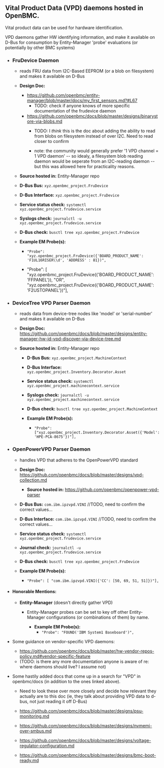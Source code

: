 
## Vital Product Data (VPD) daemons hosted in OpenBMC.
Vital product data can be used for hardware identification.

VPD daemons gather HW identifying information, and make it available on
D-Bus for consumption by Entity-Manager 'probe' evaluations (or
potentially by other BMC systems)

* ### FruDevice Daemon
  * reads FRU data from I2C-Based EEPROM (or a blob  on filesystem) and makes it available on D-Bus
  * **Design Doc:** 
    * https://github.com/openbmc/entity-manager/blob/master/docs/my_first_sensors.md?#L67
      * TODO: check if anyone knows of more specific documentation of the
       frudevice daemon
    * https://github.com/openbmc/docs/blob/master/designs/binarystore-via-blobs.md
      * TODO: I *think* this is the doc about adding the ability to
           read from blobs on filesystem instead of over I2C. Need to read closer
           to confirm

      * note: the community would generally prefer
           '1 VPD channel = 1 VPD daemon' -- so idealy, a filesystem
           blob reading daemon would be seperate from an I2C-reading
           daemon -- but this was allowed here for practicality
           reasons.

   * **Source hosted in:** Entity-Manager repo

   * **D-Bus Bus:** `xyz.openbmc_project.FruDevice`

   * **D-Bus Interface:** `xyz.openbmc_project.FruDevice`

   * **Service status check:**  `systemctl xyz.openbmc_project.frudevice.service`

   * **Syslogs check:** `journalctl -u xyz.openbmc_project.frudevice.service`

    * **D-Bus check:** `busctl tree xyz.openbmc_project.FruDevice`

     * **Example EM Probe(s):**
       * `"Probe": "xyz.openbmc_project.FruDevice({'BOARD_PRODUCT_NAME': 'F1UL16RISER\\d', 'ADDRESS' : 81})",`

       * "Probe": [ "xyz.openbmc_project.FruDevice({'BOARD_PRODUCT_NAME': 'FFPANEL'}), "OR",
         "xyz.openbmc_project.FruDevice({'BOARD_PRODUCT_NAME': 'F2USTOPANEL'})"],

* ### DeviceTree VPD Parser Daemon
  * reads data from device-tree nodes like 'model' or 'serial-number' and makes it available on D-Bus
  * **Design Doc:** 
      https://github.com/openbmc/docs/blob/master/designs/entity-manager-hw-id-vpd-discover-via-device-tree.md

  * **Source hosted in:** Entity-Manager repo

    * **D-Bus Bus:** `xyz.openbmc_project.MachineContext`

    * **D-Bus Interface:** `xyz.openbmc_project.Inventory.Decorator.Asset`

    * **Service status check:** `systemctl xyz.openbmc_project.machinecontext.service`

    * **Syslogs check:** `journalctl -u xyz.openbmc_project.machinecontext.service`

    * **D-Bus check:** `busctl tree xyz.openbmc_project.MachineContext`

    * **Example EM Probe(s):**

      * `"Probe": ["xyz.openbmc_project.Inventory.Decorator.Asset({'Model': 'HPE-PCA-8675'})"],`

* ### OpenPowerVPD Parser Daemon 
  * handles VPD that adheres to the OpenPowerVPD standard
  * **Design Doc:** 
      https://github.com/openbmc/docs/blob/master/designs/vpd-collection.md

    * **Source hosted in:** https://github.com/openbmc/openpower-vpd-parser

  * **D-Bus Bus:** `com.ibm.ipzvpd.VINI` //TODO, need to confirm the correct 
                                       values...
  * **D-Bus Interface:** `com.ibm.ipzvpd.VINI` //TODO, need to confirm the correct 
      values...

   * **Service status check:** `systemctl xyz.openbmc_project.frudevice.service`

   * **Journal check:** `journalctl -u xyz.openbmc_project.frudevice.service`

   * **D-Bus check:** `busctl tree xyz.openbmc_project.FruDevice`

   * **Example EM Probe(s):**
      * `"Probe": [ "com.ibm.ipzvpd.VINI({'CC': [50, 69, 51, 51]})"],`

* #### Honorable Mentions: 
  * **Entity-Manager** (doesn't directly gather VPD)

    * Entity-Manager probes can be set to key off other Entity-Manager 
      configurations (or combinations of them) by name.

      * **Example EM Probe(s):**
        * `"Probe": "FOUND('IBM System1 Baseboard')",`
          
* Some guidance on vendor-specific VPD daemons:
  * https://github.com/openbmc/docs/blob/master/hw-vendor-repos-policy.md#vendor-specific-feature
  * (TODO: is there any more documentation anyone is aware of re: where daemons 
    should live? I assume not)

* Some hastily added docs that come up in a search for "VPD" in 
  openbmc/docs (in addition to the ones linked above). 

    * Need to look these over more closely and decide how relevant they 
    actually are to this doc (ie, they talk about providing VPD data to d-bus,
    not just reading it off D-Bus)

  * https://github.com/openbmc/docs/blob/master/designs/psu-monitoring.md
  * https://github.com/openbmc/docs/blob/master/designs/nvmemi-over-smbus.md
  * https://github.com/openbmc/docs/blob/master/designs/voltage-regulator-configuration.md
  * https://github.com/openbmc/docs/blob/master/designs/bmc-boot-ready.md